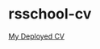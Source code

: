 # rsschool-cv
[My Deployed CV](https://github.com/KseniyaKastsianevich/rsschool-cv/blob/d65837a93e65473cdb80c5834a5094c62b741ed7/README.md)
